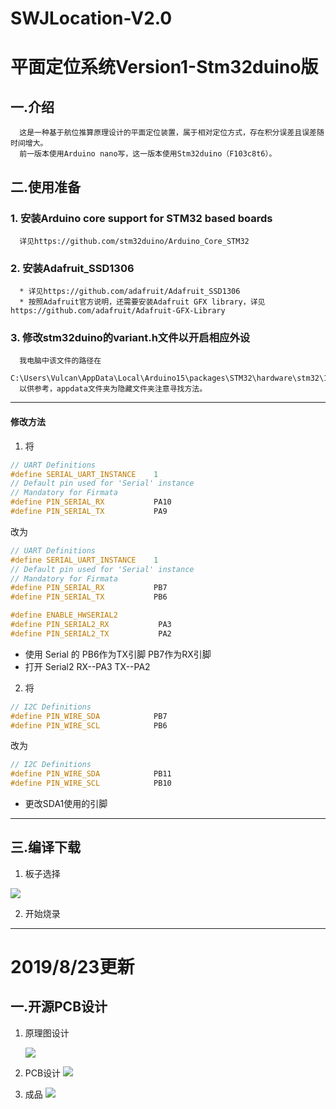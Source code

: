 # SWJLocation-V2.0
平面定位系统Version1-Stm32duino版
========
一.介绍
--------
      这是一种基于航位推算原理设计的平面定位装置，属于相对定位方式，存在积分误差且误差随时间增大。
      前一版本使用Arduino nano写，这一版本使用Stm32duino（F103c8t6）。  
      
 二.使用准备
 --------
   ### 1. 安装Arduino core support for STM32 based boards  
      详见https://github.com/stm32duino/Arduino_Core_STM32  

   ### 2. 安装Adafruit_SSD1306
      * 详见https://github.com/adafruit/Adafruit_SSD1306
      * 按照Adafruit官方说明，还需要安装Adafruit GFX library，详见https://github.com/adafruit/Adafruit-GFX-Library  

   ### 3. 修改stm32duino的variant.h文件以开启相应外设
      我电脑中该文件的路径在
      C:\Users\Vulcan\AppData\Local\Arduino15\packages\STM32\hardware\stm32\1.5.0\variants\BLUEPILL_F103XX\variant.h 
      以供参考，appdata文件夹为隐藏文件夹注意寻找方法。
-----
#### 修改方法
1. 将
``` c++ 
// UART Definitions
#define SERIAL_UART_INSTANCE    1
// Default pin used for 'Serial' instance
// Mandatory for Firmata
#define PIN_SERIAL_RX           PA10
#define PIN_SERIAL_TX           PA9
```
改为
``` c++ 
// UART Definitions
#define SERIAL_UART_INSTANCE    1
// Default pin used for 'Serial' instance
// Mandatory for Firmata
#define PIN_SERIAL_RX           PB7
#define PIN_SERIAL_TX           PB6

#define ENABLE_HWSERIAL2
#define PIN_SERIAL2_RX           PA3
#define PIN_SERIAL2_TX           PA2
```
+ 使用 Serial 的 PB6作为TX引脚 PB7作为RX引脚
+ 打开 Serial2 RX--PA3 TX--PA2  

2. 将
```c++
// I2C Definitions
#define PIN_WIRE_SDA            PB7
#define PIN_WIRE_SCL            PB6
```
改为
```c++
// I2C Definitions
#define PIN_WIRE_SDA            PB11
#define PIN_WIRE_SCL            PB10
```
+ 更改SDA1使用的引脚
-------------
三.编译下载
------
  1. 板子选择  
  <img src=https://github.com/VulcanLIU/SWJLocation-V2.0/blob/master/%E6%9D%BF%E5%AD%90%E9%80%89%E6%8B%A9.png>  
  
  2. 开始烧录

--------
2019/8/23更新
======
一.开源PCB设计
---
1. 原理图设计
   
   <img src=https://github.com/VulcanLIU/SWJLocation-V2.0/blob/master/PCB%E6%96%87%E4%BB%B6/%E5%8E%9F%E7%90%86%E5%9B%BE.png>  
2. PCB设计
   <img src=https://github.com/VulcanLIU/SWJLocation-V2.0/blob/master/PCB%E6%96%87%E4%BB%B6/PCB%E8%AE%BE%E8%AE%A1.jpg>  
3. 成品
   <img src=https://github.com/VulcanLIU/SWJLocation-V2.0/blob/master/PCB%E6%96%87%E4%BB%B6/%E6%88%90%E5%93%81.jpg>  
